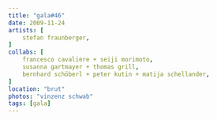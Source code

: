 ```yaml
---
title: "gala#46"
date: 2009-11-24
artists: [
    stefan fraunberger,
]
collabs: [
    francesco cavaliere + seiji morimoto,
    susanna gartmayer + thomas grill,
    bernhard schöberl + peter kutin + matija schellander,
]
location: "brut"
photos: "vinzenz schwab"
tags: [gala]
---
```

